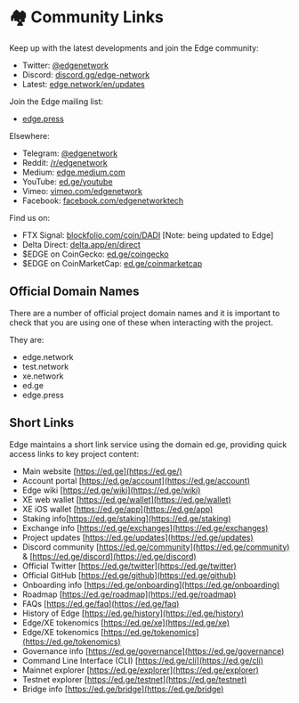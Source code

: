 # 🏘 Community Links

Keep up with the latest developments and join the Edge community:

* Twitter: [@edgenetwork](https://twitter.com/edgenetwork)
* Discord: [discord.gg/edge-network](https://discord.gg/edge-network)
* Latest: [edge.network/en/updates](https://edge.network/en/updates)

Join the Edge mailing list:

* [edge.press](https://edge.press)

Elsewhere:

* Telegram: [@edgenetwork](https://t.me/edgenetwork)
* Reddit: [/r/edgenetwork](https://reddit.com/r/edgenetwork)
* Medium: [edge.medium.com](https://edge.medium.com)
* YouTube: [ed.ge/youtube](https://ed.ge/youtube)
* Vimeo: [vimeo.com/edgenetwork](https://vimeo.com/edgenetwork)
* Facebook: [facebook.com/edgenetworktech](https://www.facebook.com/edgenetworktech)

Find us on:

* FTX Signal: [blockfolio.com/coin/DADI](https://blockfolio.com/coin/DADI) \[Note: being updated to Edge]
* Delta Direct: [delta.app/en/direct](https://delta.app/en/direct)
* $EDGE on CoinGecko: [ed.ge/coingecko](https://ed.ge/coingecko)
* $EDGE on CoinMarketCap: [ed.ge/coinmarketcap](https://ed.ge/coinmarketcap)

## Official Domain Names

There are a number of official project domain names and it is important to check that you are using one of these when interacting with the project.

They are:

* edge.network
* test.network
* xe.network
* ed.ge
* edge.press

## Short Links

Edge maintains a short link service using the domain ed.ge, providing quick access links to key project content:

* Main website [https://ed.ge](https://ed.ge/)
* Account portal [https://ed.ge/account](https://ed.ge/account)
* Edge wiki [https://ed.ge/wiki](https://ed.ge/wiki)
* XE web wallet [https://ed.ge/wallet](https://ed.ge/wallet)
* XE iOS wallet [https://ed.ge/app](https://ed.ge/app)
* Staking info[https://ed.ge/staking](https://ed.ge/staking)
* Exchange info [https://ed.ge/exchanges](https://ed.ge/exchanges)
* Project updates [https://ed.ge/updates](https://ed.ge/updates)
* Discord community [https://ed.ge/community](https://ed.ge/community) & [https://ed.ge/discord](https://ed.ge/discord)
* Official Twitter [https://ed.ge/twitter](https://ed.ge/twitter)
* Official GitHub [https://ed.ge/github](https://ed.ge/github)
* Onboarding info [https://ed.ge/onboarding](https://ed.ge/onboarding)
* Roadmap [https://ed.ge/roadmap](https://ed.ge/roadmap)
* FAQs [https://ed.ge/faq](https://ed.ge/faq)
* History of Edge [https://ed.ge/history](https://ed.ge/history)
* Edge/XE tokenomics [https://ed.ge/xe](https://ed.ge/xe)
* Edge/XE tokenomics [https://ed.ge/tokenomics](https://ed.ge/tokenomics)
* Governance info [https://ed.ge/governance](https://ed.ge/governance)
* Command Line Interface (CLI) [https://ed.ge/cli](https://ed.ge/cli)
* Mainnet explorer [https://ed.ge/explorer](https://ed.ge/explorer)
* Testnet explorer [https://ed.ge/testnet](https://ed.ge/testnet)
* Bridge info [https://ed.ge/bridge](https://ed.ge/bridge)
